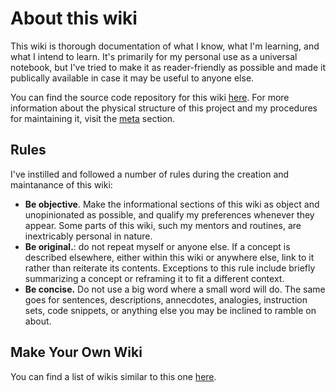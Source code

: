 # About this wiki

This wiki is thorough documentation of what I know, what I'm learning, and what I intend to learn. It's primarily for my personal use as a universal notebook, but I've tried to make it as reader-friendly as possible and made it publically available in case it may be useful to anyone else.

You can find the source code repository for this wiki [here](https://github.com/kunalgorithm/wiki). For more information about the physical structure of this project and my procedures for maintaining it, visit the [meta](meta.md) section.  

## Rules 

I've instilled and followed a number of rules during the creation and maintanance of this wiki:

- **Be objective**. Make the informational sections of this wiki as object and unopinionated as possible, and qualify my preferences whenever they appear. Some parts of this wiki, such my mentors and routines, are inextricably personal in nature. 
- **Be original.**: do not repeat myself or anyone else. If a concept is described elsewhere, either within this wiki or anywhere else, link to it rather than reiterate its contents. Exceptions to this rule include briefly summarizing a concept or reframing it to fit a different context. 
- **Be concise.** Do not use a big word where a small word will do. The same goes for sentences, descriptions, annecdotes, analogies, instruction sets, code snippets, or anything else you may be inclined to ramble on about. 



## Make Your Own Wiki 

You can find a list of wikis similar to this one [here](https://github.com/RichardLitt/meta-knowledge#readme). 


